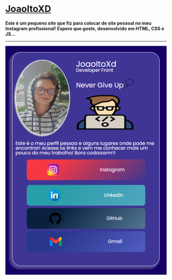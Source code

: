 # [JoaoItoXD](https://joaoito.github.io/joaoitoxd/)

**Este é um pequeno site que fiz para colocar de site pessoal no meu Instagram profissional! Espero que goste, desenvolvido em HTML, CSS e JS...**

---
<img src="./assets/icons/print.png">
